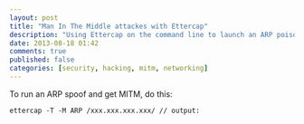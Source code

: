 ```yaml
---
layout: post
title: "Man In The Middle attackes with Ettercap"
description: "Using Ettercap on the command line to launch an ARP poison attack and achieve Man In The Middle"
date: 2013-08-18 01:42
comments: true
published: false
categories: [security, hacking, mitm, networking]
---
```


To run an ARP spoof and get MITM, do this:

```
ettercap -T -M ARP /xxx.xxx.xxx.xxx/ // output:
```
